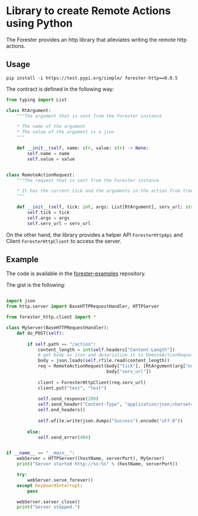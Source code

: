 # Library to create Remote Actions using Python

The Forester provides an http library that alleviates writing the remote http actions.

## Usage

```shell
pip install -i https://test.pypi.org/simple/ forester-http==0.0.5
```

The contract is defined in the following way:

```python
from typing import List

class RtArgument:
    """The argument that is sent from the Forester instance

    * The name of the argument
    * The value of the argument is a json
    """

    def __init__(self, name: str, value: str) -> None:
        self.name = name
        self.value = value


class RemoteActionRequest:
    """The request that is sent from the Forester instance

    * It has the current tick and the arguments in the action from tree
    """

    def __init__(self, tick: int, args: List[RtArgument], serv_url: str) -> None:
        self.tick = tick
        self.args = args
        self.serv_url = serv_url


```
 
On the other hand, the library provides a helper API `ForesterHttpApi` and Client `ForesterHttpClient`  to access the server.

## Example

The code is available in the [forester-examples](https://github.com/besok/forester-examples/tree/main/remote_action/simple_action_py) repository.

The gist is the following:

```python

import json
from http.server import BaseHTTPRequestHandler, HTTPServer

from forester_http.client import *

class MyServer(BaseHTTPRequestHandler):
    def do_POST(self):
    
        if self.path == "/action":
            content_length = int(self.headers["Content-Length"])
            # get body as json and deserialize it to RemoteActionRequest
            body = json.loads(self.rfile.read(content_length))
            req = RemoteActionRequest(body["tick"], [RtArgument(arg["name"], arg["value"]) for arg in body["args"]],
                                      body["serv_url"])
    
            client = ForesterHttpClient(req.serv_url)
            client.put("test", "test")
    
            self.send_response(200)
            self.send_header("Content-Type", "application/json;charset=UTF-8")
            self.end_headers()
    
            self.wfile.write(json.dumps("Success").encode("utf-8"))
    
        else:
            self.send_error(404)


if __name__ == "__main__":
    webServer = HTTPServer((hostName, serverPort), MyServer)
    print("Server started http://%s:%s" % (hostName, serverPort))

    try:
        webServer.serve_forever()
    except KeyboardInterrupt:
        pass

    webServer.server_close()
    print("Server stopped.")

```

